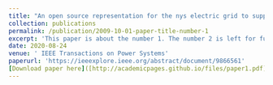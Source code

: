 ```yaml
---
title: "An open source representation for the nys electric grid to support power grid and market transition studies"
collection: publications
permalink: /publication/2009-10-01-paper-title-number-1
excerpt: 'This paper is about the number 1. The number 2 is left for future work.'
date: 2020-08-24
venue: ' IEEE Transactions on Power Systems'
paperurl: 'https://ieeexplore.ieee.org/abstract/document/9866561'
[Download paper here]([http://academicpages.github.io/files/paper1.pdf](https://ieeexplore.ieee.org/abstract/document/9866561))
---
```

